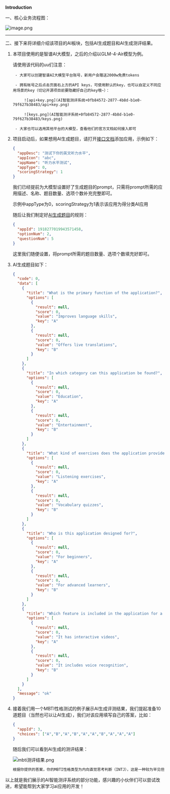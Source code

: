 **Introduction**

一、核心业务流程图：

![image.png](AI智能测评系统+0fb84572-2877-4b8d-b1e0-79f627b38483/image.png)

---

二、接下来将详细介绍该项目的AI板块，包括AI生成题目和AI生成测评结果。

1. 本项目使用的是智谱AI大模型，之后的介绍以GLM-4-Air模型为例。

    请使用该代码的uu们注意：

        - 大家可以创建智谱AI大模型平台账号，新用户会赠送2000w免费tokens

        - 拥有帐号之后点击页面右上方的API keys，可使用默认的key，也可以自定义不同应用场景的key（切记开源项目前要隐藏好自己的key哦~）：

            ![api+key.png](AI智能测评系统+0fb84572-2877-4b8d-b1e0-79f627b38483/api+key.png)

            ![keys.png](AI智能测评系统+0fb84572-2877-4b8d-b1e0-79f627b38483/keys.png)

        - 大家也可以选用其他平台的大模型，查看他们的官方文档如何接入即可

1. 项目启动后，如果想用AI生成题目，请打开[接口文档](http://localhost:8101/api/doc.html#/default/app-controller/addAppUsingPOST)添加应用，示例如下：

    ```JSON
    {
      "appDesc": "测试下你的英文听力水平",
      "appIcon": "abc",
      "appName": "听力水平测试",
      "appType": 0,
      "scoringStrategy": 1
    }
    ```

    我们已经提前为大模型设置好了生成题目的prompt，只需将prompt所需的应用描述、名称、题目数量、选项个数补充完整即可。

    示例中appType为0，scoringStrategy为1表示该应用为得分类AI应用

    随后让我们制定好[AI生成题目](http://localhost:8101/api/doc.html#/default/question-controller/aiGenerateQuestionUsingPOST)的规则：

    ```JSON
    {   
      "appId": 1918277019943571458,
      "optionNum": 2,
      "questionNum": 5
    }
    ```

    这里我们随便设置，将prompt所需的题目数量、选项个数填充好即可。

1. AI生成题目如下：

    ```JSON
    {
      "code": 0,
      "data": [
        {
          "title": "What is the primary function of the application?",
          "options": [
            {
              "result": null,
              "score": 0,
              "value": "Improves language skills",
              "key": "A"
            },
            {
              "result": null,
              "score": 0,
              "value": "Offers live translations",
              "key": "B"
            }
          ]
        },
        {
          "title": "In which category can this application be found?",
          "options": [
            {
              "result": null,
              "score": 0,
              "value": "Education",
              "key": "A"
            },
            {
              "result": null,
              "score": 0,
              "value": "Entertainment",
              "key": "B"
            }
          ]
        },
        {
          "title": "What kind of exercises does the application provide?",
          "options": [
            {
              "result": null,
              "score": 0,
              "value": "Listening exercises",
              "key": "A"
            },
            {
              "result": null,
              "score": 0,
              "value": "Vocabulary quizzes",
              "key": "B"
            }
          ]
        },
        {
          "title": "Who is this application designed for?",
          "options": [
            {
              "result": null,
              "score": 0,
              "value": "For beginners",
              "key": "A"
            },
            {
              "result": null,
              "score": 0,
              "value": "For advanced learners",
              "key": "B"
            }
          ]
        },
        {
          "title": "Which feature is included in the application for a better user experience?",
          "options": [
            {
              "result": null,
              "score": 0,
              "value": "It has interactive videos",
              "key": "A"
            },
            {
              "result": null,
              "score": 0,
              "value": "It includes voice recognition",
              "key": "B"
            }
          ]
        }
      ],
      "message": "ok"
    }
    ```

1. 接着我们用一个MBTI性格测试的例子展示AI生成评测结果，我们提起准备10道题目（当然也可以让AI生成），我们对该应用填写自己的答案，比如：

    ```JSON
    {
      "appId": 3,
      "choices": ["A","B","A","B","A","A","B","A","A","A"]
    }
    ```

    随后我们可以看到AI生成的测评结果：

    ![mbti测评结果.png](AI智能测评系统+0fb84572-2877-4b8d-b1e0-79f627b38483/mbti测评结果.png)

    ```Markdown
    根据你提供的答案，你的MBTI性格类型为内向直觉思考判断（INTJ），这是一种较为罕见但非常强大的性格类型。你倾向于独立思考，具有战略眼光，能够在复杂问题中找到解决方案。你喜欢分析和理论，对于细节有很高的关注，能够在逻辑和客观分析的基础上做出决策。在社交场合中，你可能显得比较保守，更倾向于深度交流而非表面的闲聊。你重视效率，对时间的利用有严格的要求，通常不喜欢浪费在不必要的细节上。总的来说，你是一个有远见、有条理、决策果断的个体，非常适合从事需要分析和策略规划的职业。
    ```

以上就是我们展示的AI智能测评系统的部分功能，感兴趣的小伙伴们可以尝试改进，希望能帮到大家学习ai应用的开发！

